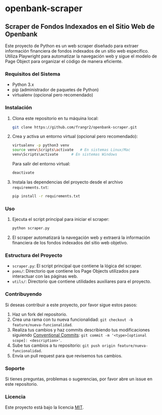 # openbank-scraper

## Scraper de Fondos Indexados en el Sitio Web de Openbank

Este proyecto de Python es un web scraper diseñado para extraer información financiera de fondos indexados de un sitio web específico. Utiliza Playwright para automatizar la navegación web y sigue el modelo de Page Object para organizar el código de manera eficiente.

### Requisitos del Sistema

- Python 3.x
- pip (administrador de paquetes de Python)
- virtualenv (opcional pero recomendado)

### Instalación

1. Clona este repositorio en tu máquina local:

    ```bash
    git clone https://github.com/frangr2/openbank-scraper.git
    ```

2. Crea y activa un entorno virtual (opcional pero recomendado):

    ```bash
    virtualenv -p python3 venv
    source venv\Scripts\activate   # En sistemas Linux/Mac
    venv\Scripts\activate      # En sistemas Windows
    ```

    Para salir del entorno virtual:

    ```bash
    deactivate
    ```

4. Instala las dependencias del proyecto desde el archivo `requirements.txt`:

    ```bash
    pip install -r requirements.txt
    ```

### Uso

1. Ejecuta el script principal para iniciar el scraper:

    ```bash
    python scraper.py
    ```

2. El scraper automatizará la navegación web y extraerá la información financiera de los fondos indexados del sitio web objetivo.

### Estructura del Proyecto

- `scraper.py`: El script principal que contiene la lógica del scraper.
- `poms/`: Directorio que contiene los Page Objects utilizados para interactuar con las páginas web.
- `utils/`: Directorio que contiene utilidades auxiliares para el proyecto.

### Contribuyendo

Si deseas contribuir a este proyecto, por favor sigue estos pasos:

1. Haz un fork del repositorio.
2. Crea una rama con tu nueva funcionalidad: `git checkout -b feature/nueva-funcionalidad`.
3. Realiza tus cambios y haz commits describiendo tus modificaciones siguiendo [Conventional Commits](https://www.conventionalcommits.org/en/v1.0.0/): `git commit -m '<type>[optional scope]: <description>'`.
4. Sube tus cambios a tu repositorio: `git push origin feature/nueva-funcionalidad`.
5. Envía un pull request para que revisemos tus cambios.

### Soporte

Si tienes preguntas, problemas o sugerencias, por favor abre un issue en este repositorio.

### Licencia

Este proyecto está bajo la licencia [MIT](LICENSE).
